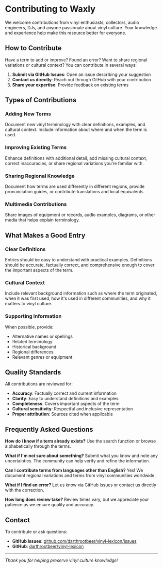 # Contributing to Waxly

We welcome contributions from vinyl enthusiasts, collectors, audio engineers, DJs, and anyone passionate about vinyl culture. Your knowledge and experience help make this resource better for everyone.

## How to Contribute

Have a term to add or improve? Found an error? Want to share regional variations or cultural context? You can contribute in several ways:

1. **Submit via GitHub Issues**: Open an issue describing your suggestion
2. **Contact us directly**: Reach out through GitHub with your contribution
3. **Share your expertise**: Provide feedback on existing terms

## Types of Contributions

### Adding New Terms
Document new vinyl terminology with clear definitions, examples, and cultural context. Include information about where and when the term is used.

### Improving Existing Terms
Enhance definitions with additional detail, add missing cultural context, correct inaccuracies, or share regional variations you're familiar with.

### Sharing Regional Knowledge
Document how terms are used differently in different regions, provide pronunciation guides, or contribute translations and local equivalents.

### Multimedia Contributions
Share images of equipment or records, audio examples, diagrams, or other media that helps explain terminology.

## What Makes a Good Entry

### Clear Definitions
Entries should be easy to understand with practical examples. Definitions should be accurate, factually correct, and comprehensive enough to cover the important aspects of the term.

### Cultural Context
Include relevant background information such as where the term originated, when it was first used, how it's used in different communities, and why it matters to vinyl culture.

### Supporting Information
When possible, provide:
- Alternative names or spellings
- Related terminology
- Historical background
- Regional differences
- Relevant genres or equipment

## Quality Standards

All contributions are reviewed for:
- **Accuracy**: Factually correct and current information
- **Clarity**: Easy to understand definitions and examples
- **Completeness**: Covers important aspects of the term
- **Cultural sensitivity**: Respectful and inclusive representation
- **Proper attribution**: Sources cited when applicable

## Frequently Asked Questions

**How do I know if a term already exists?**
Use the search function or browse alphabetically through the terms.

**What if I'm not sure about something?**
Submit what you know and note any uncertainties. The community can help verify and refine the information.

**Can I contribute terms from languages other than English?**
Yes! We document regional variations and terms from vinyl communities worldwide.

**What if I find an error?**
Let us know via GitHub Issues or contact us directly with the correction.

**How long does review take?**
Review times vary, but we appreciate your patience as we ensure quality and accuracy.

## Contact

To contribute or ask questions:
- **GitHub Issues**: [github.com/darthrootbeer/vinyl-lexicon/issues](https://github.com/darthrootbeer/vinyl-lexicon/issues)
- **GitHub**: [darthrootbeer/vinyl-lexicon](https://github.com/darthrootbeer/vinyl-lexicon)

---

*Thank you for helping preserve vinyl culture knowledge!*
